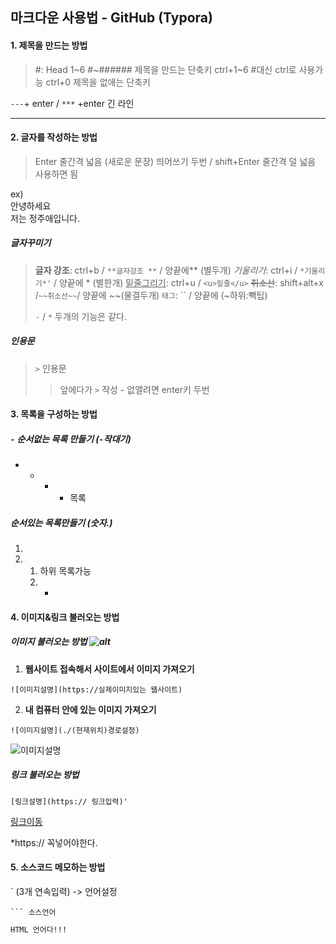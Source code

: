 ## 마크다운 사용법 - GitHub (Typora)

#### 1. 제목을 만드는 방법

> #: Head 1~6
> #~######	제목을 만드는 단축키 
> ctrl+1~6		 #대신 ctrl로 사용가능 
> ctrl+0 			제목을 없애는 단축키

`---`+ enter /  `***` +enter	긴 라인

---



#### 2. 글자를 작성하는 방법

> Enter		줄간격 넓음 (새로운 문장)
> 띄어쓰기 두번 / shift+Enter		줄간격 덜 넓음
> </br> 사용하면 됨

ex)  <br>안녕하세요<br>저는 정주애입니다.</br>

##### 글자꾸미기

> **글자 강조**: ctrl+b / `**글자강조 **` / 양끝에** (별두개)
> *기울리기*: ctrl+i / `*기울리기*'` / 양끝에 * (별한개)
> <u>밑줄그리기</u>: ctrl+u / `<u>밑줄</u>` 
> ~~취소선~~: shift+alt+x /`~~취소선~~`/ 양끝에 ~~(물결두개)
> `태그`:  `` / 양끝에 (~하위:빽팁)
>
> `-` / `*` 두개의 기능은 같다. 

##### 인용문

>`>` 인용문
>
>> 앞에다가 `>` 작성 - 없앨려면 enter키 두번



#### 3. 목록을 구성하는 방법

##### `-` **순서없는 목록 만들기 (`-`작대기)** 

- - - - 목록

##### 순서있는 목록만들기 (숫자.)

1. 
2. 1.  하위 목록가능 
   2. - 

#### 4. 이미지&링크 불러오는 방법

##### 이미지 불러오는 방법 ![alt](path)

1. **웹사이트 접속해서 사이트에서 이미지 가져오기**

`![이미지설명](https://실제이미지있는 웹사이트)`

2. **내 컴퓨터 안에 있는 이미지 가져오기**

`![이미지설명](./(현재위치)경로설정)`

![이미지설명]()



##### 링크 불러오는 방법 

`[링크설명](https:// 링크입력)'`

[링크이동]()

*https:// 꼭넣어야한다.

#### 5. 소스코드 메모하는 방법

` (3개 연속입력) -> 언어설정

````
​``` 소스언어
````

```html
HTML 언어다!!!
```

